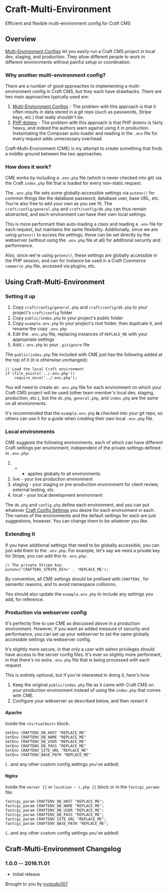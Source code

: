 # Craft-Multi-Environment

Efficient and flexible multi-environment config for Craft CMS

## Overview

[Multi-Environment Configs](https://craftcms.com/docs/multi-environment-configs) let you easily run a Craft CMS project in local dev, staging, and production.  They allow different people to work in different environments without painful setup or coordination.

### Why another multi-environment config?

There are a number of good approaches to implementing a multi-environment config in Craft CMS, but they each have drawbacks.  There are two main approaches typically used are:

1. [Multi-Environment Configs](https://craftcms.com/docs/multi-environment-configs) - The problem with this approach is that it often results in data stored in a git repo (such as passwords, Stripe keys, etc.) that really shouldn't be.
2. [PHP dotenv](https://github.com/vlucas/phpdotenv) - The problem with this approach is that PHP dotenv is fairly heavy, and indeed the authors warn against using it in production.  Instantiating the Composer auto-loader and reading in the `.env` file for every request adds unnecessary overhead.

Craft-Multi-Environment (CME) is my attempt to create something that finds a middle-ground between the two approaches.

### How does it work?

CME works by including a `.env.php` file (which is never checked into git) via the Craft `index.php` file that is loaded for every non-static request.

The `.env.php` file sets some globally-accessible settings via `putenv()` for common things like the database password, database user, base URL, etc.  You're also free to add your own as you see fit.  The `craft/config/general.php` and `craft/config/db.php` can thus remain abstracted, and each environment can have their own local settings.

This is more performant than auto-loading a class and reading a `.env` file for each request, but maintains the same flexibility.  Additionally, since we are using `getenv()` to access the settings, these can be set directly by the webserver (without using the `.env.php` file at all) for additional security and performance.

Also, since we're using `getenv()`, these settings are globally accessible in the PHP session, and can for instance be used in a Craft Commerce `commerce.php` file, accessed via plugins, etc.

## Using Craft-Multi-Environment

### Setting it up

1. Copy `craft/config/general.php` and `craft/config/db.php` to your project's `craft/config` folder
2. Copy `public/index.php` to your project's public folder
3. Copy `example.env.php` to your project's root folder, then duplicate it, and rename the copy `.env.php`
4. Edit the `.env.php` file, replacing instances of `REPLACE_ME` with your appropriate settings
5. Add `/.env.php` to your `.gitignore` file

The `public/index.php` file included with CME just has the following added at the top of it (it is otherwise unchanged):

    // Load the local Craft environment
    if (file_exists('../.env.php'))
        require_once('../.env.php');

You will need to create an `.env.php` file for each environment on which your Craft CMS project will be used (other team member's local dev, staging, production, etc.), but the `db.php`, `general.php`, and `index.php` are the same on all environments.

It's recommended that the `example.env.php` **is** checked into your git repo, so others can use it for a guide when creating their own local `.env.php` file.

### Local environments

CME suggests the following environments, each of which can have different Craft settings per environment, independent of the private settings defined in `.env.php`:

1. * - applies globally to all environments
2. live - your live production environment
3. staging - your staging or pre-production environment for client review, external testing, etc.
4. local - your local development environment

The `db.php` and `config.php` define each environment, and you can put whatever [Craft Config Settings](https://craftcms.com/docs/config-settings) you desire for each environment in each.  The names of the environments and the default settings for each are just suggestions, however.  You can change them to be whatever you like.

### Extending it

If you have additional settings that need to be globally accessible, you can just add them to the `.env.php`.  For example, let's say we need a private key for Stripe, you can add this to `.env.php`:

    // The private Stripe key.
    putenv('CRAFTENV_STRIPE_KEY=' . 'REPLACE_ME');

By convention, all CME settings should be prefixed with `CRAFTENV_` for semantic reasons, and to avoid namespace collisions.

You should also update the `example.env.php` to include any settings you add, for reference.

### Production via webserver config

It's perfectly fine to use CME as discussed above in a production environment.  However, if you want an added measure of security and performance, you can set up your webserver to set the same globally accessible settings via webserver config.

It's slightly more secure, in that only a user with admin privileges should have access to the server config files.  It's ever so slightly more performant, in that there's no extra `.env.php` file that is being processed with each request.

This is entirely optional, but if you're interested in doing it, here's how.

1. Keep the original `public/index.php` file as it came with Craft CMS on your production environment instead of using the `index.php` that comes with CME.
2. Configure your webserver as described below, and then restart it

#### Apache

Inside the `<VirtualHost>` block:

    SetEnv CRAFTENV_DB_HOST "REPLACE_ME"
    SetEnv CRAFTENV_DB_NAME "REPLACE_ME"
    SetEnv CRAFTENV_DB_USER "REPLACE_ME"
    SetEnv CRAFTENV_DB_PASS "REPLACE_ME"
    SetEnv CRAFTENV_SITE_URL "REPLACE_ME"
    SetEnv CRAFTENV_BASE_PATH "REPLACE_ME"

(...and any other custom config settings you've added)

#### Nginx

Inside the `server {}` or `location ~ \.php {}` block or in the `fastcgi_params` file:

    fastcgi_param CRAFTENV_DB_HOST "REPLACE_ME";
    fastcgi_param CRAFTENV_DB_NAME "REPLACE_ME";
    fastcgi_param CRAFTENV_DB_USER "REPLACE_ME";
    fastcgi_param CRAFTENV_DB_PASS "REPLACE_ME";
    fastcgi_param CRAFTENV_SITE_URL "REPLACE_ME";
    fastcgi_param CRAFTENV_BASE_PATH "REPLACE_ME";

(...and any other custom config settings you've added)

## Craft-Multi-Environment Changelog

### 1.0.0 -- 2016.11.01

* Initial release

Brought to you by [nystudio107](https://nystudio107.com/)
